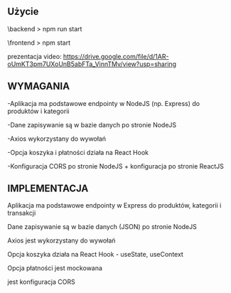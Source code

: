 
## Użycie

\backend > npm run start

\frontend > npm start

prezentacja video: https://drive.google.com/file/d/1AR-oUmKT3pm7UXoUnB5abFTa_VinnTMv/view?usp=sharing

## WYMAGANIA

-Aplikacja ma podstawowe endpointy w NodeJS (np. Express) do produktów i kategorii

-Dane zapisywanie są w bazie danych po stronie NodeJS

-Axios wykorzystany do wywołań

-Opcja koszyka i płatności działa na React Hook

-Konfiguracja CORS po stronie NodeJS + konfiguracja po stronie ReactJS

## IMPLEMENTACJA

Aplikacja ma podstawowe endpointy w Express do produktów, kategorii i transakcji

Dane zapisywanie są w bazie danych (JSON) po stronie NodeJS

Axios jest wykorzystany do wywołań

Opcja koszyka działa na React Hook - useState, useContext

Opcja płatności jest mockowana

jest konfiguracja CORS